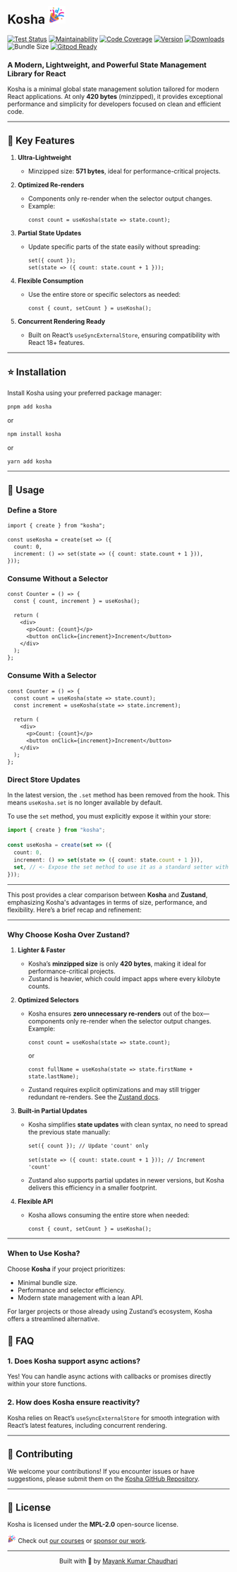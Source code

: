 # Kosha <img src="https://raw.githubusercontent.com/mayank1513/mayank1513/main/popper.png" style="height: 40px"/>

[![Test Status](https://github.com/react18-tools/kosha/actions/workflows/test.yml/badge.svg)](https://github.com/react18-tools/kosha/actions/workflows/test.yml) [![Maintainability](https://api.codeclimate.com/v1/badges/55202c8c7bee2d7a95bd/maintainability)](https://codeclimate.com/github/react18-tools/kosha/maintainability) [![Code Coverage](https://codecov.io/gh/react18-tools/kosha/graph/badge.svg)](https://codecov.io/gh/react18-tools/kosha) [![Version](https://img.shields.io/npm/v/kosha.svg?colorB=green)](https://www.npmjs.com/package/kosha) [![Downloads](https://img.jsdelivr.com/img.shields.io/npm/d18m/kosha.svg)](https://www.npmjs.com/package/kosha) ![Bundle Size](https://img.shields.io/bundlephobia/minzip/kosha) [![Gitpod Ready](https://img.shields.io/badge/Gitpod-ready--to--code-blue?logo=gitpod)](https://gitpod.io/from-referrer/)

### **A Modern, Lightweight, and Powerful State Management Library for React**

Kosha is a minimal global state management solution tailored for modern React applications. At only **420 bytes** (minzipped), it provides exceptional performance and simplicity for developers focused on clean and efficient code.

---

## 🚀 Key Features

1. **Ultra-Lightweight**

   - Minzipped size: **571 bytes**, ideal for performance-critical projects.

2. **Optimized Re-renders**

   - Components only re-render when the selector output changes.
   - Example:
     ```tsx
     const count = useKosha(state => state.count);
     ```

3. **Partial State Updates**

   - Update specific parts of the state easily without spreading:
     ```tsx
     set({ count });
     set(state => ({ count: state.count + 1 }));
     ```

4. **Flexible Consumption**

   - Use the entire store or specific selectors as needed:
     ```tsx
     const { count, setCount } = useKosha();
     ```

5. **Concurrent Rendering Ready**
   - Built on React’s `useSyncExternalStore`, ensuring compatibility with React 18+ features.

---

## ⭐ Installation

Install Kosha using your preferred package manager:

```bash
pnpm add kosha
```

or

```bash
npm install kosha
```

or

```bash
yarn add kosha
```

---

## 📖 Usage

### Define a Store

```tsx
import { create } from "kosha";

const useKosha = create(set => ({
  count: 0,
  increment: () => set(state => ({ count: state.count + 1 })),
}));
```

### Consume Without a Selector

```tsx
const Counter = () => {
  const { count, increment } = useKosha();

  return (
    <div>
      <p>Count: {count}</p>
      <button onClick={increment}>Increment</button>
    </div>
  );
};
```

### Consume With a Selector

```tsx
const Counter = () => {
  const count = useKosha(state => state.count);
  const increment = useKosha(state => state.increment);

  return (
    <div>
      <p>Count: {count}</p>
      <button onClick={increment}>Increment</button>
    </div>
  );
};
```

### Direct Store Updates

In the latest version, the `.set` method has been removed from the hook. This means `useKosha.set` is no longer available by default.

To use the `set` method, you must explicitly expose it within your store:

```typescript
import { create } from "kosha";

const useKosha = create(set => ({
  count: 0,
  increment: () => set(state => ({ count: state.count + 1 })),
  set, // <- Expose the set method to use it as a standard setter with full functionality
}));
```

---

This post provides a clear comparison between **Kosha** and **Zustand**, emphasizing Kosha's advantages in terms of size, performance, and flexibility. Here’s a brief recap and refinement:

---

### **Why Choose Kosha Over Zustand?**

1. **Lighter & Faster**

   - Kosha’s **minzipped size** is only **420 bytes**, making it ideal for performance-critical projects.
   - Zustand is heavier, which could impact apps where every kilobyte counts.

2. **Optimized Selectors**

   - Kosha ensures **zero unnecessary re-renders** out of the box—components only re-render when the selector output changes.  
     Example:

     ```tsx
     const count = useKosha(state => state.count);
     ```

     or

     ```tsx
     const fullName = useKosha(state => state.firstName + state.lastName);
     ```

   - Zustand requires explicit optimizations and may still trigger redundant re-renders. See the [Zustand docs](https://github.com/pmndrs/zustand/blob/37e1e3f193a5e5dec6fbd0f07514aec59a187e01/docs/guides/prevent-rerenders-with-use-shallow.md).

3. **Built-in Partial Updates**

   - Kosha simplifies **state updates** with clean syntax, no need to spread the previous state manually:

     ```tsx
     set({ count }); // Update 'count' only

     set(state => ({ count: state.count + 1 })); // Increment 'count'
     ```

   - Zustand also supports partial updates in newer versions, but Kosha delivers this efficiency in a smaller footprint.

4. **Flexible API**
   - Kosha allows consuming the entire store when needed:
     ```tsx
     const { count, setCount } = useKosha();
     ```

---

### When to Use Kosha?

Choose **Kosha** if your project prioritizes:

- Minimal bundle size.
- Performance and selector efficiency.
- Modern state management with a lean API.

For larger projects or those already using Zustand’s ecosystem, Kosha offers a streamlined alternative.

## 📌 FAQ

### 1. Does Kosha support async actions?

Yes! You can handle async actions with callbacks or promises directly within your store functions.

### 2. How does Kosha ensure reactivity?

Kosha relies on React’s `useSyncExternalStore` for smooth integration with React’s latest features, including concurrent rendering.

---

## 🤝 Contributing

We welcome your contributions! If you encounter issues or have suggestions, please submit them on the [Kosha GitHub Repository](https://github.com/react18-tools/kosha).

---

## 📜 License

Kosha is licensed under the **MPL-2.0** open-source license.

<img src="https://raw.githubusercontent.com/mayank1513/mayank1513/main/popper.png" style="height: 20px"/> Check out [our courses](https://mayank-chaudhari.vercel.app/courses) or [sponsor our work](https://github.com/sponsors/mayank1513).

---

<p align="center" style="text-align:center">Built with 💖 by <a href="https://mayank-chaudhari.vercel.app" target="_blank">Mayank Kumar Chaudhari</a></p>
